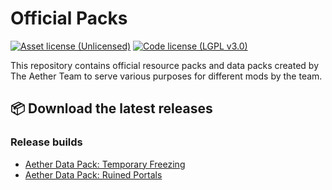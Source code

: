 # Official Packs
[![Asset license (Unlicensed)](https://img.shields.io/badge/assets%20license-All%20Rights%20Reserved-red.svg?style=flat-square)](https://en.wikipedia.org/wiki/All_rights_reserved)
[![Code license (LGPL v3.0)](https://img.shields.io/badge/code%20license-LGPL%20v3.0-green.svg?style=flat-square)](https://github.com/The-Aether-Team/Nitrogen/blob/1.19.4-develop/LICENSE.txt)

This repository contains official resource packs and data packs created by The Aether Team to serve various purposes for different mods by the team.

## :package: Download the latest releases
### Release builds
* [Aether Data Pack: Temporary Freezing](https://modrinth.com/datapack/aether-temporary-freezing)
* [Aether Data Pack: Ruined Portals](https://modrinth.com/datapack/aether-ruined-portals)
